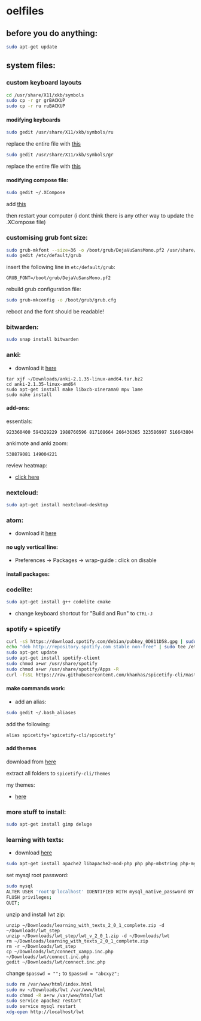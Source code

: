 # oelfiles

## before you do anything:
```sh
sudo apt-get update
```

## system files:

### custom keyboard layouts

```sh
cd /usr/share/X11/xkb/symbols
sudo cp -r gr grBACKUP
sudo cp -r ru ruBACKUP
```

#### modifying keyboards
```sh
sudo gedit /usr/share/X11/xkb/symbols/ru
```
replace the entire file with [this](https://hastebin.com/zaromemexi.properties)
```sh
sudo gedit /usr/share/X11/xkb/symbols/gr
```
replace the entire file with [this](https://hastebin.com/wezifufexa.properties)

#### modifying compose file:
```sh
sudo gedit ~/.XCompose
```
add [this](https://hastebin.com/averadetub.xml)

then restart your computer (i dont think there is any other way to update the .XCompose file)

### customising grub font size:
```sh
sudo grub-mkfont --size=36 -o /boot/grub/DejaVuSansMono.pf2 /usr/share/fonts/truetype/dejavu/DejaVuSansMono.ttf
sudo gedit /etc/default/grub
```
insert the following line in `etc/default/grub`:
```
GRUB_FONT=/boot/grub/DejaVuSansMono.pf2
```
rebuild grub configuration file:
```sh
sudo grub-mkconfig -o /boot/grub/grub.cfg
```
reboot and the font should be readable!

### bitwarden:
```sh
sudo snap install bitwarden
```

### anki:
* download it [here](https://apps.ankiweb.net/)
```
tar xjf ~/Downloads/anki-2.1.35-linux-amd64.tar.bz2
cd anki-2.1.35-linux-amd64
sudo apt-get install make libxcb-xinerama0 mpv lame
sudo make install
```

#### add-ons:
essentials:
```
923360400 594329229 1988760596 817108664 266436365 323586997 516643804
```
ankimote and anki zoom:
```
538879081 149004221
```
review heatmap:
* [click here](https://github.com/Glutanimate/review-heatmap)


### nextcloud:
```sh
sudo apt-get install nextcloud-desktop
```

### atom:
* download it [here](https://atom.io/)
#### no ugly vertical line:
* Preferences -> Packages -> wrap-guide : click on disable
#### install packages:

### codelite:
```sh
sudo apt-get install g++ codelite cmake
```
* change keyboard shortcut for "Build and Run" to `CTRL-J`

### spotify + spicetify
```sh
curl -sS https://download.spotify.com/debian/pubkey_0D811D58.gpg | sudo apt-key add - 
echo "deb http://repository.spotify.com stable non-free" | sudo tee /etc/apt/sources.list.d/spotify.list
sudo apt-get update
sudo apt-get install spotify-client
sudo chmod a+wr /usr/share/spotify
sudo chmod a+wr /usr/share/spotify/Apps -R
curl -fsSL https://raw.githubusercontent.com/khanhas/spicetify-cli/master/install.sh | sh
```

#### make commands work:
* add an alias:
```sh
sudo gedit ~/.bash_aliases
```
add the following:
```
alias spicetify='spicetify-cli/spicetify'
```

#### add themes
download from [here](https://github.com/morpheusthewhite/spicetify-themes)

extract all folders to `spicetify-cli/Themes`

my themes:
* [here](/dark-teal)

### more stuff to install:
```sh
sudo apt-get install gimp deluge
```

### learning with texts:
* download [here](https://sourceforge.net/projects/learning-with-texts/files/learning_with_texts_2_0_1_complete.zip/download)
```sh
sudo apt-get install apache2 libapache2-mod-php php php-mbstring php-mysql mysql-server
```
set mysql root password:
```sh
sudo mysql
ALTER USER 'root'@'localhost' IDENTIFIED WITH mysql_native_password BY 'abcxyz';
FLUSH privileges;
QUIT;
```
unzip and install lwt zip:
```
unzip ~/Downloads/learning_with_texts_2_0_1_complete.zip -d ~/Downloads/lwt_step
unzip ~/Downloads/lwt_step/lwt_v_2_0_1.zip -d ~/Downloads/lwt
rm ~/Downloads/learning_with_texts_2_0_1_complete.zip
rm -r ~/Downloads/lwt_step
cp ~/Downloads/lwt/connect_xampp.inc.php ~/Downloads/lwt/connect.inc.php
gedit ~/Downloads/lwt/connect.inc.php
```
change `$passwd = "";` to `$passwd = "abcxyz";`
```sh
sudo rm /var/www/html/index.html
sudo mv ~/Downloads/lwt /var/www/html
sudo chmod -R a+rw /var/www/html/lwt
sudo service apache2 restart
sudo service mysql restart
xdg-open http://localhost/lwt
```
